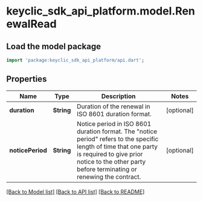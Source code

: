 # keyclic_sdk_api_platform.model.RenewalRead

## Load the model package
```dart
import 'package:keyclic_sdk_api_platform/api.dart';
```

## Properties
Name | Type | Description | Notes
------------ | ------------- | ------------- | -------------
**duration** | **String** | Duration of the renewal in ISO 8601 duration format. | [optional] 
**noticePeriod** | **String** | Notice period in ISO 8601 duration format. The \"notice period\" refers to the specific length of time that one party is required to give prior notice to the other party before terminating or renewing the contract. | [optional] 

[[Back to Model list]](../README.md#documentation-for-models) [[Back to API list]](../README.md#documentation-for-api-endpoints) [[Back to README]](../README.md)


